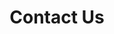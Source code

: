 ---
layout: contact_us
permalink: /contact-us/
breadcrumb: 'Contact Us'
title: Contact Us
agency_name: Lee Kong Chian Reference Library
locations:
  - title: Lee Kong Chian Reference Library
	address:
		- Level 7 - 11
		- 100 Victoria Street
		- Singapore 188064 
    operating_hours:
      - days: Mon - Sun
        time: 10.00am - 9.00pm
	    description: Closed at 5.00pm on eves of Christmas, New Year and Chinese New Year. <br> Closed on Public Holidays.
    maps_link: https://goo.gl/maps/ad46m6owV2VLck5SA
contacts:
  - title: General Enquiries & Feedback
    content:
    - other:  Did you learn something useful from our resources? Or do you have a new idea to share with us? Tell us what you think!
    - email: ref@nlb.gov.sg
---